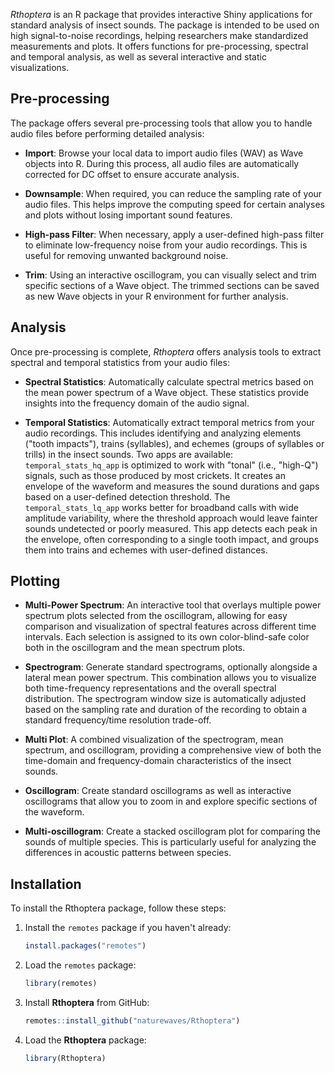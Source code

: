 *Rthoptera* is an R package that provides interactive Shiny applications for standard analysis of insect sounds. The package is intended to be used on high signal-to-noise recordings, helping researchers make standardized measurements and plots. It offers functions for pre-processing, spectral and temporal analysis, as well as several interactive and static visualizations.

## Pre-processing

The package offers several pre-processing tools that allow you to handle audio files before performing detailed analysis:

- **Import**: Browse your local data to import audio files (WAV) as Wave objects into R. During this process, all audio files are automatically corrected for DC offset to ensure accurate analysis.
  
- **Downsample**: When required, you can reduce the sampling rate of your audio files. This helps improve the computing speed for certain analyses and plots without losing important sound features.
  
- **High-pass Filter**: When necessary, apply a user-defined high-pass filter to eliminate low-frequency noise from your audio recordings. This is useful for removing unwanted background noise.
  
- **Trim**: Using an interactive oscillogram, you can visually select and trim specific sections of a Wave object. The trimmed sections can be saved as new Wave objects in your R environment for further analysis.

## Analysis

Once pre-processing is complete, *Rthoptera* offers analysis tools to extract spectral and temporal statistics from your audio files:

- **Spectral Statistics**: Automatically calculate spectral metrics based on the mean power spectrum of a Wave object. These statistics provide insights into the frequency domain of the audio signal.

- **Temporal Statistics**: Automatically extract temporal metrics from your audio recordings. This includes identifying and analyzing elements ("tooth impacts"), trains (syllables), and echemes (groups of syllables or trills) in the insect sounds. Two apps are available: `temporal_stats_hq_app` is optimized to work with "tonal" (i.e., "high-Q") signals, such as those produced by most crickets. It creates an envelope of the waveform and measures the sound durations and gaps based on a user-defined detection threshold. The  `temporal_stats_lq_app` works better for broadband calls with wide amplitude variability, where the threshold approach would leave fainter sounds undetected or poorly measured. This app detects each peak in the envelope, often corresponding to a single tooth impact, and groups them into trains and echemes with user-defined distances. 

## Plotting

- **Multi-Power Spectrum**: An interactive tool that overlays multiple power spectrum plots selected from the oscillogram, allowing for easy comparison and visualization of spectral features across different time intervals. Each selection is assigned to its own color-blind-safe color both in the oscillogram and the mean spectrum plots. 

- **Spectrogram**: Generate standard spectrograms, optionally alongside a lateral mean power spectrum. This combination allows you to visualize both time-frequency representations and the overall spectral distribution. The spectrogram window size is automatically adjusted based on the sampling rate and duration of the recording to obtain a standard frequency/time resolution trade-off. 

- **Multi Plot**: A combined visualization of the spectrogram, mean spectrum, and oscillogram, providing a comprehensive view of both the time-domain and frequency-domain characteristics of the insect sounds.

- **Oscillogram**: Create standard oscillograms as well as interactive oscillograms that allow you to zoom in and explore specific sections of the waveform.

- **Multi-oscillogram**: Create a stacked oscillogram plot for comparing the sounds of multiple species. This is particularly useful for analyzing the differences in acoustic patterns between species.

## Installation

To install the Rthoptera package, follow these steps:

1. Install the `remotes` package if you haven't already:

    ```r
    install.packages("remotes")
    ```

2. Load the `remotes` package:

    ```r
    library(remotes)
    ```

3. Install **Rthoptera** from GitHub:

    ```r
    remotes::install_github("naturewaves/Rthoptera")
    ```

4. Load the **Rthoptera** package:

    ```r
    library(Rthoptera)
    ```

